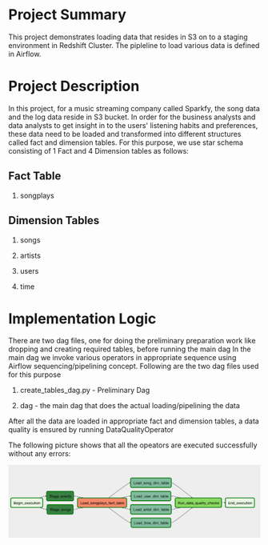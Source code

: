 # Project Summary

This project demonstrates loading data that resides in S3 on to a staging environment in Redshift Cluster.  The pipleline to load various data is defined in Airflow.

# Project Description

In this project, for a music streaming company called Sparkfy, the song data and the log data reside in S3 bucket.  In order for the business analysts and data analysts
to get insight in to the users' listening habits and preferences, these data need to be loaded and transformed into different structures called fact and dimension tables.  For this purpose, we use star schema consisting of 1 Fact and 4 Dimension tables as follows:

## Fact Table


1. songplays

## Dimension Tables

1. songs

2. artists

3. users

4. time

# Implementation Logic

There are two dag files, one for doing the preliminary preparation work like dropping and creating required tables, before running the main dag
In the main dag we invoke various operators in appropriate sequence using Airflow sequencing/pipelining concept.  Following are the two dag files used for this purpose

1. create_tables_dag.py   - Preliminary Dag

2. dag - the main dag that does the actual loading/pipelining the data


After all the data are loaded in appropriate fact and dimension tables, a data quality is ensured by running DataQualityOperator

The following picture shows that all the opeators are executed successfully without any errors:

![Dependency Task Graph](./dagworkflow.png)


